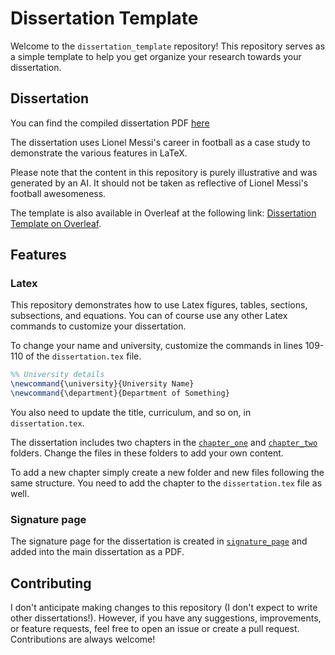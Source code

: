 # Dissertation Template

Welcome to the `dissertation_template` repository!
This repository serves as a simple template to help you get organize 
your research towards your dissertation.

## Dissertation

You can find the compiled dissertation PDF [here](dissertation.pdf)

The dissertation uses Lionel Messi's career in football as a case study to demonstrate the various features in LaTeX.

Please note that the content in this repository is purely illustrative and was generated by an AI.
It should not be taken as reflective of Lionel Messi's football awesomeness.

The template is also available in Overleaf at the following link: [Dissertation Template on Overleaf](https://www.overleaf.com/read/qnwhpvcttwhk#fb94e3).

## Features

### Latex

This repository demonstrates how to use Latex figures, tables, sections, 
subsections, and equations.
You can of course use any other Latex commands to customize 
your dissertation.

To change your name and university, customize the commands in lines 109-110 of the `dissertation.tex` file.

```tex
%% University details
\newcommand{\university}{University Name}
\newcommand{\department}{Department of Something}
```

You also need to update the title, curriculum, and so on, in `dissertation.tex`.

The dissertation includes two chapters in the [`chapter_one`](chapter_one) and [`chapter_two`](chapter_two) folders.
Change the files in these folders to add your own content.

To add a new chapter simply create a new folder and new files following 
the same structure.
You need to add the chapter to the `dissertation.tex` file as well.

### Signature page

The signature page for the dissertation is created in [`signature_page`](signature_page) and added into the main dissertation as a PDF.

## Contributing

I don't anticipate making changes to this repository (I don't expect to write
other dissertations!).
However, if you have any suggestions, improvements, or feature requests, feel free to open an issue or create a pull request.
Contributions are always welcome!

